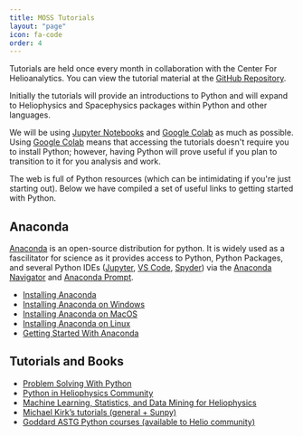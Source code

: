 ```yaml
---
title: MOSS Tutorials
layout: "page"
icon: fa-code
order: 4
---
```



Tutorials are held once every month in collaboration with the Center For Helioanalytics. You can view the tutorial material at the [GitHub Repository](https://github.com/HelioAnalytics/MOSS_python).

Initially the tutorials will provide an introductions to Python and will expand to Heliophysics and Spacephysics packages within Python and other languages. 

We will be using [Jupyter Notebooks](https://jupyter.org/) and [Google Colab](https://colab.research.google.com/) as much as possible. Using [Google Colab](https://colab.research.google.com/) means that accessing the tutorials doesn't require you to install Python; however, having Python will prove useful if you plan to transition to it for you analysis and work. 

The web is full of Python resources (which can be intimidating if you're just starting out). Below we have compiled a set of useful links to getting started with Python. 

<h2>Anaconda</h2>

[Anaconda](https://www.anaconda.com/) is an open-source distribution for python. It is widely used as a fascilitator for science as it provides access to Python, Python Packages, and several Python IDEs ([Jupyter](https://jupyter.org/), [VS Code](https://code.visualstudio.com/), [Spyder](https://www.spyder-ide.org/)) via the [Anaconda Navigator](https://www.anaconda.com/) and [Anaconda Prompt](https://docs.conda.io/projects/conda/en/latest/user-guide/getting-started.html#starting-conda).

- [Installing Anaconda](https://docs.anaconda.com/anaconda/install/)
- [Installing Anaconda on Windows](https://medium.com/@GalarnykMichael/install-python-anaconda-on-windows-2020-f8e188f9a63d)
- [Installing Anaconda on MacOS](https://problemsolvingwithpython.com/01-Orientation/01.04-Installing-Anaconda-on-MacOS/)
- [Installing Anaconda on Linux](https://problemsolvingwithpython.com/01-Orientation/01.05-Installing-Anaconda-on-Linux/)
- [Getting Started With Anaconda](https://docs.anaconda.com/anaconda/user-guide/getting-started/)

<h2>Tutorials and Books</h2> 

- [Problem Solving With Python](https://problemsolvingwithpython.com/)
- [Python in Heliophysics Community](https://heliopython.org/)
- [Machine Learning, Statistics, and Data Mining for Heliophysics](https://helioml.org/Introduction/title.html)
- [Michael Kirk’s tutorials (general + Sunpy)](https://github.com/MSKirk/tutorials)
- [Goddard ASTG Python courses (available to Helio community)](https://github.com/astg606/py_courses)

